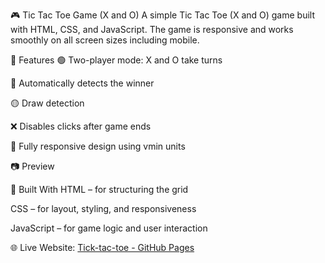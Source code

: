 🎮 Tic Tac Toe Game (X and O)
A simple Tic Tac Toe (X and O) game built with HTML, CSS, and JavaScript. The game is responsive and works smoothly on all screen sizes including mobile.

📌 Features
🟢 Two-player mode: X and O take turns

🧠 Automatically detects the winner

🟡 Draw detection

❌ Disables clicks after game ends

📱 Fully responsive design using vmin units

📷 Preview
<!-- Optional: add screenshot image if hosting on GitHub or local -->

🧱 Built With
HTML – for structuring the grid

CSS – for layout, styling, and responsiveness

JavaScript – for game logic and user interaction

🌐 Live Website: [Tick-tac-toe - GitHub Pages](https://samirshaikh05.github.io/Tick-tac-toe/)
